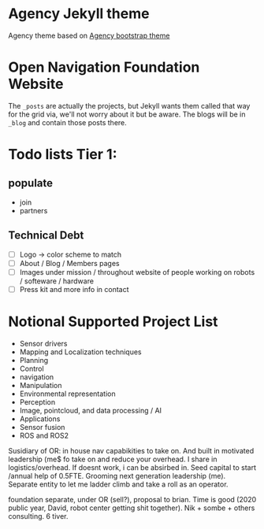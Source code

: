 Agency Jekyll theme
====================

Agency theme based on [Agency bootstrap theme ](https://startbootstrap.com/template-overviews/agency/)

# Open Navigation Foundation Website

The `_posts` are actually the projects, but Jekyll wants them called that way for the grid via, we'll not worry about it but be aware. The blogs will be in `_blog` and contain those posts there.

# Todo lists Tier 1:
## populate 
  - join
  - partners

## Technical Debt
  - [ ] Logo -> color scheme to match
  - [ ] About / Blog / Members pages
  - [ ] Images under mission / throughout website of people working on robots / softeware / hardware
  - [ ] Press kit and more info in contact

# Notional Supported Project List
- Sensor drivers
- Mapping and Localization techniques
- Planning
- Control
- navigation
- Manipulation
- Environmental representation
- Perception
- Image, pointcloud, and data processing / AI
- Applications
- Sensor fusion
- ROS and ROS2


Susidiary of OR: in house nav capabikities to take on. And built in motivated leadership (me$ fo take on and reduce your overhead. I share in logistics/overhead. If doesnt work, i can be absirbed in. Seed capital to start /annual help of 0.5FTE. Grooming next generation leadership (me). Separate entity to let me ladder climb and take a roll as an operator.

foundation separate, under OR (sell?), proposal to brian. Time is good (2020 public year, David, robot center getting shit together). Nik + sombe + others consulting. 6 tiver.